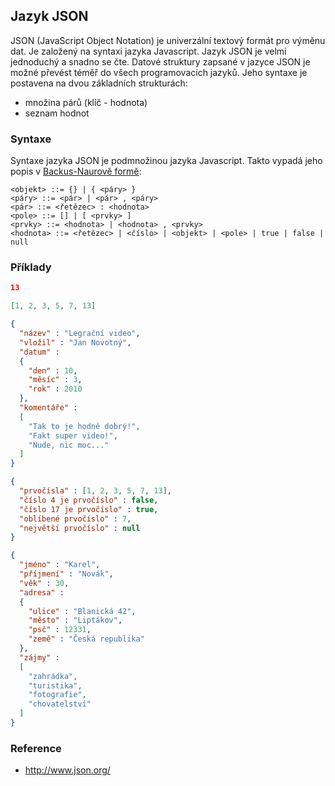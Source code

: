## Jazyk JSON

JSON (JavaScript Object Notation) je univerzální textový formát pro výměnu dat. Je založený na syntaxi jazyka Javascript. Jazyk JSON je velmi jednoduchý a snadno se čte. Datové struktury zapsané v jazyce JSON je možné převést téměř do všech programovacích jazyků. Jeho syntaxe je postavena na dvou základních strukturách:

- množina párů (klíč - hodnota)
- seznam hodnot

### Syntaxe

Syntaxe jazyka JSON je podmnožinou jazyka Javascript. Takto vypadá jeho popis v [Backus-Naurově formě](wiki/backus-naur):

```bnf
<objekt> ::= {} | { <páry> }
<páry> ::= <pár> | <pár> , <páry>
<pár> ::= <řetězec> : <hodnota>
<pole> ::= [] | [ <prvky> ]
<prvky> ::= <hodnota> | <hodnota> , <prvky>
<hodnota> ::= <řetězec> | <číslo> | <objekt> | <pole> | true | false | null
```

### Příklady

```json
13
```

```json
[1, 2, 3, 5, 7, 13]
```

```json
{
  "název" : "Legrační video",
  "vložil" : "Jan Novotný",
  "datum" :
  {
    "den" : 10,
    "měsíc" : 3,
    "rok" : 2010
  },
  "komentáře" :
  [
    "Tak to je hodně dobrý!",
    "Fakt super video!",
    "Nude, nic moc..."
  ]
}
```

```json
{
  "prvočísla" : [1, 2, 3, 5, 7, 13],
  "číslo 4 je prvočíslo" : false,
  "číslo 17 je prvočíslo" : true,
  "oblíbené prvočíslo" : 7,
  "největší prvočíslo" : null
}
```

```json
{
  "jméno" : "Karel",
  "příjmení" : "Novák",
  "věk" : 30,
  "adresa" :
  {
    "ulice" : "Blanická 42",
    "město" : "Liptákov",
    "psč" : 12331,
    "země" : "Česká republika"
  },
  "zájmy" :
  [
    "zahrádka",
    "turistika",
    "fotografie",
    "chovatelství"
  ]
}
```

### Reference

- http://www.json.org/